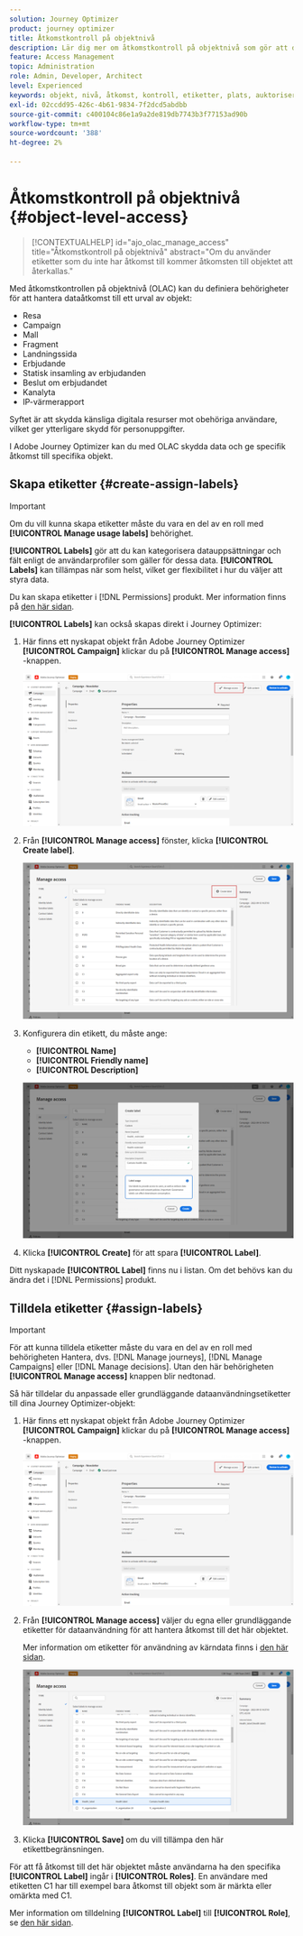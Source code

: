 ```yaml
---
solution: Journey Optimizer
product: journey optimizer
title: Åtkomstkontroll på objektnivå
description: Lär dig mer om åtkomstkontroll på objektnivå som gör att du kan definiera behörigheter för att hantera dataåtkomst till ett urval objekt
feature: Access Management
topic: Administration
role: Admin, Developer, Architect
level: Experienced
keywords: objekt, nivå, åtkomst, kontroll, etiketter, plats, auktorisering
exl-id: 02ccdd95-426c-4b61-9834-7f2dcd5abdbb
source-git-commit: c400104c86e1a9a2de819db7743b3f77153ad90b
workflow-type: tm+mt
source-wordcount: '388'
ht-degree: 2%

---
```


# Åtkomstkontroll på objektnivå {#object-level-access}

>[!CONTEXTUALHELP]
>id="ajo_olac_manage_access"
>title="Åtkomstkontroll på objektnivå"
>abstract="Om du använder etiketter som du inte har åtkomst till kommer åtkomsten till objektet att återkallas."

Med åtkomstkontrollen på objektnivå (OLAC) kan du definiera behörigheter för att hantera dataåtkomst till ett urval av objekt:

* Resa
* Campaign
* Mall
* Fragment
* Landningssida
* Erbjudande
* Statisk insamling av erbjudanden
* Beslut om erbjudandet
* Kanalyta
* IP-värmerapport

Syftet är att skydda känsliga digitala resurser mot obehöriga användare, vilket ger ytterligare skydd för personuppgifter.

I Adobe Journey Optimizer kan du med OLAC skydda data och ge specifik åtkomst till specifika objekt.

## Skapa etiketter {#create-assign-labels}

>[!IMPORTANT]
>
>Om du vill kunna skapa etiketter måste du vara en del av en roll med **[!UICONTROL Manage usage labels]** behörighet.

**[!UICONTROL Labels]** gör att du kan kategorisera datauppsättningar och fält enligt de användarprofiler som gäller för dessa data. **[!UICONTROL Labels]** kan tillämpas när som helst, vilket ger flexibilitet i hur du väljer att styra data.

Du kan skapa etiketter i [!DNL Permissions] produkt. Mer information finns på [den här sidan](https://experienceleague.adobe.com/docs/experience-platform/access-control/abac/permissions-ui/labels.html).

**[!UICONTROL Labels]** kan också skapas direkt i Journey Optimizer:

1. Här finns ett nyskapat objekt från Adobe Journey Optimizer **[!UICONTROL Campaign]** klickar du på **[!UICONTROL Manage access]** -knappen.

   ![](assets/olac_1.png)

1. Från **[!UICONTROL Manage access]** fönster, klicka **[!UICONTROL Create label]**.

   ![](assets/olac_2.png)

1. Konfigurera din etikett, du måste ange:
   * **[!UICONTROL Name]**
   * **[!UICONTROL Friendly name]**
   * **[!UICONTROL Description]**

   ![](assets/olac_3.png)

1. Klicka **[!UICONTROL Create]** för att spara **[!UICONTROL Label]**.

Ditt nyskapade **[!UICONTROL Label]** finns nu i listan. Om det behövs kan du ändra det i [!DNL Permissions] produkt.

## Tilldela etiketter {#assign-labels}

>[!IMPORTANT]
>
>För att kunna tilldela etiketter måste du vara en del av en roll med behörigheten Hantera, dvs. [!DNL Manage journeys], [!DNL Manage Campaigns] eller [!DNL Manage decisions]. Utan den här behörigheten **[!UICONTROL Manage access]** knappen blir nedtonad.

Så här tilldelar du anpassade eller grundläggande dataanvändningsetiketter till dina Journey Optimizer-objekt:

1. Här finns ett nyskapat objekt från Adobe Journey Optimizer **[!UICONTROL Campaign]** klickar du på **[!UICONTROL Manage access]** -knappen.

   ![](assets/olac_1.png)

1. Från **[!UICONTROL Manage access]** väljer du egna eller grundläggande etiketter för dataanvändning för att hantera åtkomst till det här objektet.

   Mer information om etiketter för användning av kärndata finns i [den här sidan](https://experienceleague.adobe.com/docs/experience-platform/data-governance/labels/reference.html).

   ![](assets/olac_4.png)

1. Klicka **[!UICONTROL Save]** om du vill tillämpa den här etikettbegränsningen.

För att få åtkomst till det här objektet måste användarna ha den specifika **[!UICONTROL Label]** ingår i **[!UICONTROL Roles]**.
En användare med etiketten C1 har till exempel bara åtkomst till objekt som är märkta eller omärkta med C1.

Mer information om tilldelning **[!UICONTROL Label]** till **[!UICONTROL Role]**, se [den här sidan](https://experienceleague.adobe.com/docs/experience-platform/access-control/abac/permissions-ui/permissions.html#manage-labels-for-a-role).
